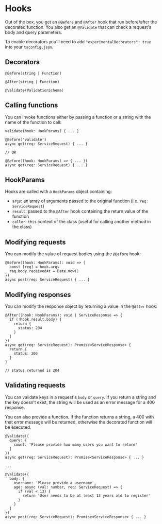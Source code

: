 # Hooks

Out of the box, you get an `@Before` and `@After` hook that run before/after the decorated function. You also get an `@Validate` that can check a request's body and query parameters.

To enable decorators you'll need to add `"experimentalDecorators": true` into your `tsconfig.json`.

## Decorators
```
@Before(string | Function)

@After(string | Function)

@Validate(ValidationSchema)
```

## Calling functions

You can invoke functions either by passing a function or a string with the name of the function to call:

```
validate(hook: HookParams) { ... }

@Before('validate')
async get(req: ServiceRequest) { ... }

// OR

@Before((hook: HookParams) => { ... })
async get(req: ServiceRequest) { ... }
```

## HookParams

Hooks are called with a `HookParams` object containing:
- `args`: an array of arguments passed to the original function (i.e. `req: ServiceRequest`)
- `result`: passed to the `@After` hook containing the return value of the function
- `caller`: `this` context of the class (useful for calling another method in the class)

## Modifying requests

You can modify the value of request bodies using the `@Before` hook:

```
@Before((hook: HookParams): void => {
  const [req] = hook.args
  req.body.receivedAt = Date.now()
})
async post(req: ServiceRequest) { ... }
```

## Modifying responses

You can modify the response object by returning a value in the `@After` hook:

```
@After((hook: HookParams): void | ServiceResponse => {
  if (!hook.result.body) {
    return {
      status: 204
    }
  }
})
async get(req: ServiceRequest): Promise<ServiceResponse> {
  return {
    status: 200
  }
}

// status returned is 204
```

## Validating requests
You can validate keys in a request's `body` or `query`. If you return a string and the key doesn't exist, the string will be used as an error message for a 400 response.

You can also provide a function. If the function returns a string, a 400 with that error message will be returned, otherwise the decorated function will be executed.

```
@Validate({
  query: {
    count: 'Please provide how many users you want to return'
  }
})
async get(req: ServiceRequest): Promise<ServiceResponse> { ... }

...

@Validate({
  body: {
    username: 'Please provide a username',
    age: async (val: number, req: ServiceRequest) => {
      if (val < 13) {
        return 'User needs to be at least 13 years old to register'
      }
    }
  }
})
async post(req: ServiceRequest): Promise<ServiceResponse> { ... }
```
